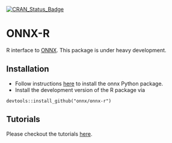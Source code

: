 [![CRAN_Status_Badge](http://www.r-pkg.org/badges/version/onnx)](https://cran.r-project.org/package=onnx)

# ONNX-R

R interface to [ONNX](https://github.com/onnx). This package is under heavy development.

## Installation

* Follow instructions [here](https://github.com/onnx/onnx#installation) to install the onnx Python package.
* Install the development version of the R package via

```
devtools::install_github("onnx/onnx-r")
```

## Tutorials

Please checkout the tutorials [here](https://github.com/onnx/onnx-r/tree/master/vignettes).
